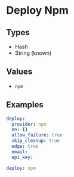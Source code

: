 # Deploy Npm



## Types

* Hash
* String (known)

## Values

* `npm`


## Examples

```yaml
deploy:
  provider: npm
  on: {}
  allow_failure: true
  skip_cleanup: true
  edge: true
  email: 
  api_key:
```

```yaml
deploy: npm

```
